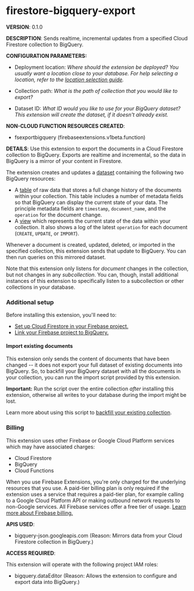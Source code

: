 # firestore-bigquery-export

**VERSION**: 0.1.0

**DESCRIPTION**: Sends realtime, incremental updates from a specified Cloud Firestore collection to BigQuery.



**CONFIGURATION PARAMETERS:**

* Deployment location: *Where should the extension be deployed? You usually want a location close to your database. For help selecting a location, refer to the [location selection guide](https://firebase.google.com/docs/functions/locations#selecting_regions_for_firestore_and_storage).*

* Collection path: *What is the path of collection that you would like to export?*

* Dataset ID: *What ID would you like to use for your BigQuery dataset? This extension will create the dataset, if it doesn't already exist.*



**NON-CLOUD FUNCTION RESOURCES CREATED**:

* fsexportbigquery (firebaseextensions.v1beta.function)



**DETAILS**: Use this extension to export the documents in a Cloud Firestore collection to BigQuery. Exports are realtime and incremental, so the data in BigQuery is a mirror of your content in Firestore.

The extension creates and updates a [dataset](https://cloud.google.com/bigquery/docs/datasets-intro) containing the following two BigQuery resources:

+   A [table](https://cloud.google.com/bigquery/docs/tables-intro) of raw data that stores a full change history of the documents within your collection. This table includes a number of metadata fields so that BigQuery can display the current state of your data. The principle metadata fields are `timestamp`, `document_name`, and the `operation` for the document change.
+   A [view](https://cloud.google.com/bigquery/docs/views-intro) which represents the current state of the data within your collection. It also shows a log of the latest `operation` for each document (`CREATE`, `UPDATE`, or `IMPORT`).

Whenever a document is created, updated, deleted, or imported in the specified collection, this extension sends that update to BigQuery. You can then run queries on this mirrored dataset.

Note that this extension only listens for _document_ changes in the collection, but not changes in any _subcollection_. You can, though, install additional instances of this extension to specifically listen to a subcollection or other collections in your database.

### Additional setup

Before installing this extension, you'll need to:

+   [Set up Cloud Firestore in your Firebase project.](https://firebase.google.com/docs/firestore/quickstart)
+   [Link your Firebase project to BigQuery.](https://support.google.com/firebase/answer/6318765)

#### Import existing documents

This extension only sends the content of documents that have been changed -- it does not export your full dataset of existing documents into BigQuery. So, to backfill your BigQuery dataset with all the documents in your collection, you can run the import script provided by this extension.

**Important:** Run the script over the entire collection _after_ installing this extension, otherwise all writes to your database during the import might be lost.

Learn more about using this script to [backfill your existing collection](https://dev-partners.googlesource.com/samples/firebase/mods/+/master/firestore-bigquery-export/guides/IMPORT_EXISTING_DOCUMENTS.md).

### Billing

This extension uses other Firebase or Google Cloud Platform services which may have associated charges:

+   Cloud Firestore
+   BigQuery
+   Cloud Functions

When you use Firebase Extensions, you're only charged for the underlying resources that you use. A paid-tier billing plan is only required if the extension uses a service that requires a paid-tier plan, for example calling to a Google Cloud Platform API or making outbound network requests to non-Google services. All Firebase services offer a free tier of usage. [Learn more about Firebase billing.](https://firebase.google.com/pricing)



**APIS USED**:

* bigquery-json.googleapis.com (Reason: Mirrors data from your Cloud Firestore collection in BigQuery.)



**ACCESS REQUIRED**:



This extension will operate with the following project IAM roles:

* bigquery.dataEditor (Reason: Allows the extension to configure and export data into BigQuery.)
